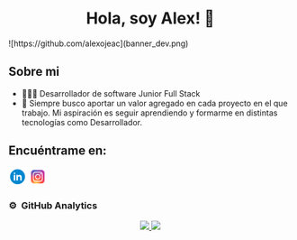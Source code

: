 <div align="center">
  <h1 align="center"> Hola, soy Alex! 👋</h1>
</div>
![https://github.com/alexojeac](banner_dev.png)

## Sobre mi
- 🧑🏻‍💻 Desarrollador de software Junior Full Stack
- 🎯 Siempre busco aportar un valor agregado en cada proyecto en el que trabajo. Mi aspiración es seguir aprendiendo y formarme en distintas tecnologías como Desarrollador.

## Encuéntrame en:
[![LinkedIn](https://raw.githubusercontent.com/alexojeac/alexojeac/master/linkedin32.png)](https://www.linkedin.com/in/alexojea/)  [![Instagram](https://raw.githubusercontent.com/alexojeac/alexojeac/master/instagram32.png)](https://www.instagram.com/alexojea_/)

### ⚙️ &nbsp;GitHub Analytics
<p align="center">
<a href="https://github.com/alexojeac">
  <img height="180em" src="https://github-readme-stats-eight-theta.vercel.app/api?username=alexojeac&show_icons=true&theme=algolia&include_all_commits=true&count_private=true"/>
  <img height="180em" src="https://github-readme-stats-eight-theta.vercel.app/api/top-langs/?username=alexojeac&layout=compact&langs_count=8&theme=algolia"/>
</a>
</p>
